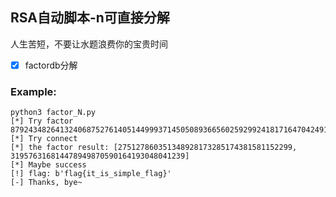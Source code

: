 ## RSA自动脚本-n可直接分解

人生苦短，不要让水题浪费你的宝贵时间

- [x] factordb分解

### Example:

``` shell
python3 factor_N.py
[*] Try factor 87924348264132406875276140514499937145050893665602592992418171647042491658461
[*] Try connect
[*] the factor result: [275127860351348928173285174381581152299, 319576316814478949870590164193048041239]
[*] Maybe success
[!] flag: b'flag{it_is_simple_flag}'
[-] Thanks, bye~
```